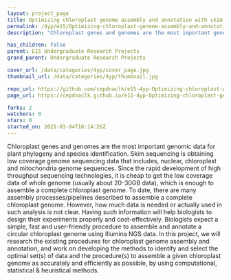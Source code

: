```yaml
---
layout: project_page
title: Optimizing chloroplast genome assembly and annotation with skim sequencing data
permalink: /4yp/e15/Optimizing-chloroplast-genome-assembly-and-annotation-with-skim-sequencing-data/
description: "Chloroplast genes and genomes are the most important genomic data for plant phylogeny and species identification. Skim sequencing is obtaining low coverage genome sequencing data that includes, nuclear, chloroplast and mitochondria genome sequences. Since the rapid development of high throughput sequencing technologies, it is cheap to get the low coverage data of whole genome (usually about 20-30GB data), which is enough to assemble a complete chloroplast genome. To date, there are many assembly processes/pipelines described to assemble a complete chloroplast genome. However, how much data is needed or actually used in such analysis is not clear. Having such information will help biologists to design their experiments properly and cost-effectively. Biologists expect a simple, fast and user-friendly procedure to assemble and annotate a circular chloroplast genome using Illumina NGS data.   In this project, we will research the existing procedures for chloroplast genome assembly and annotation, and work on developing the methods to identify and select the optimal set(s) of data and the procedure(s) to assemble a given chloroplast genome as accurately and efficiently as possible, by using computational, statistical & heuristical methods. "

has_children: false
parent: E15 Undergraduate Research Projects
grand_parent: Undergraduate Research Projects

cover_url: /data/categories/4yp/cover_page.jpg
thumbnail_url: /data/categories/4yp/thumbnail.jpg

repo_url: https://github.com/cepdnaclk/e15-4yp-Optimizing-chloroplast-genome-assembly-and-annotation-with-skim-sequencing-data
page_url: https://cepdnaclk.github.io/e15-4yp-Optimizing-chloroplast-genome-assembly-and-annotation-with-skim-sequencing-data

forks: 2
watchers: 0
stars: 0
started_on: 2021-03-04T18:14:26Z
---
```

Chloroplast genes and genomes are the most important genomic data for plant phylogeny and species identification. Skim sequencing is obtaining low coverage genome sequencing data that includes, nuclear, chloroplast and mitochondria genome sequences. Since the rapid development of high throughput sequencing technologies, it is cheap to get the low coverage data of whole genome (usually about 20-30GB data), which is enough to assemble a complete chloroplast genome. To date, there are many assembly processes/pipelines described to assemble a complete chloroplast genome. However, how much data is needed or actually used in such analysis is not clear. Having such information will help biologists to design their experiments properly and cost-effectively. Biologists expect a simple, fast and user-friendly procedure to assemble and annotate a circular chloroplast genome using Illumina NGS data.   In this project, we will research the existing procedures for chloroplast genome assembly and annotation, and work on developing the methods to identify and select the optimal set(s) of data and the procedure(s) to assemble a given chloroplast genome as accurately and efficiently as possible, by using computational, statistical & heuristical methods. 

